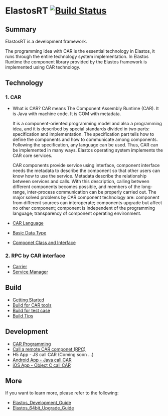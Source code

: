 # ElastosRT [![Build Status](https://travis-ci.org/elastos/Elastos.RT.svg?branch=master)](https://travis-ci.org/elastos/Elastos.RT)

## Summary

ElastosRT is a development framework.

The programming idea with CAR is the essential technology in Elastos, it runs through the entire technology system implementation. In Elastos Runtime the component library provided by the Elastos framework is implemented using CAR technology.

## Technology

### 1. CAR

- What is CAR?
  CAR means The Component Assembly Runtime (CAR). It is Java with machine code. It is COM with metadata.

  It is a component-oriented programming model and also a programming idea, and it is described by special standards divided in two parts: specification and implementation. The specification part tells how to define the components and how to communicate among components. Following the specification, any language can be used. Thus, CAR can be implemented in many ways. Elastos operating system implements the CAR core services.

  CAR components provide service using interface, component interface needs the metadata to describe the component so that other users can know how to use the service. Metadata describe the relationship between services and calls. With this description, calling between different components becomes possible, and members of the long-range, inter-process communication can be properly carried out. The major solved problems by CAR component technology are: component from different sources can interoperate; components upgrade but affect no other component; component is independent of the programming language; transparency of component operating environment.

- [CAR Language](Docs/CAR_Language.md)
- [Basic Data Type](Docs/CAR_Language.md#2.Data-Type)
- [Componet Class and Interface](Docs/CAR_Language.md#3.Keywords)

### 2. RPC by CAR interface

- [Carrier](Docs/Elastos_Carrier.md)
- [Service Manager](Docs/Service_Manager.md)

## Build

- [Getting Started](Docs/getting_started.md)
- [Build for CAR tools](Docs/How_to_build_CAR_tools_such_as_carc.md)
- [Build for test case](Docs/How_to_run_test_on_ubuntu.md)
- [Build Tips](Docs/build_tips.md)

## Development

- [CAR Programming](Docs/How_To_Write_A_Car_Component.md)
- [Call a remote CAR componet (RPC)](Docs/How_To_Call_A_Remote_CAR_Component.md)
- H5 App - JS call CAR (Coming soon ...)
- [Android App - Java call CAR](Sources/Sample/HelloCarDemo/Android/HelloElastosDemo/README.md)
- [iOS App - Object C call CAR](Sources/Sample/HelloCarDemo/iOS/app/README.md)

## More

If you want to learn more, please refer to the following:

- [Elastos_Development_Guide](Docs/Elastos_Development_Guide.md)
- [Elastos_64bit_Upgrade_Guide](Docs/Elastos_64bit_Upgrade_Guide.md)